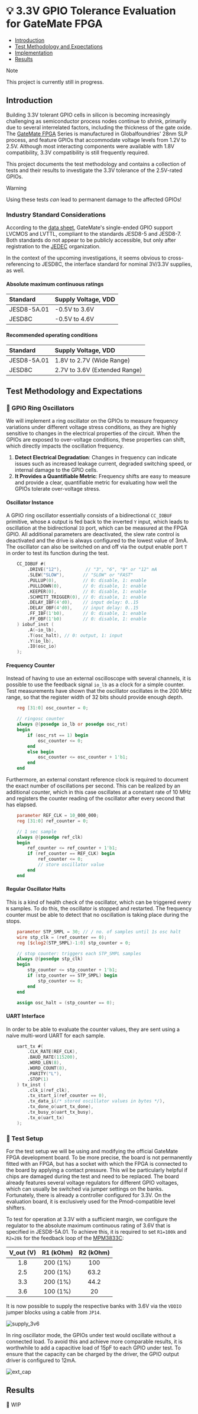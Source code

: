 # :bulb: 3.3V GPIO Tolerance Evaluation for GateMate FPGA

* [Introduction](#introduction)
* [Test Methodology and Expectations](#test-methodology-and-expectations)
* [Implementation](#implementation)
* [Results](#results)

> [!NOTE]
> This project is currently still in progress.

## Introduction

Building 3.3V tolerant GPIO cells in silicon is becoming increasingly challenging as semiconductor process nodes continue to shrink, primarily due to several interrelated factors, including the thickness of the gate oxide. The [GateMate FPGA](https://colognechip.com/programmable-logic/gatemate/) Series is manufactured in Globalfoundries' 28nm SLP process, and feature GPIOs that accommodate voltage levels from 1.2V to 2.5V. Although most interacting components were available with 1.8V compatibility, 3.3V compatibility is still frequently required.

This project documents the test methodology and contains a collection of tests and their results to investigate the 3.3V tolerance of the 2.5V-rated GPIOs.

> [!WARNING]
> Using these tests _can_ lead to permanent damage to the affected GPIOs!

### Industry Standard Considerations

According to the [data sheet](https://colognechip.com/docs/ds1001-gatemate1-datasheet-latest.pdf), GateMate's single-ended GPIO support LVCMOS and LVTTL, compliant to the standards JESD8-5 and JESD8-7. Both standards do not appear to be publicly accessible, but only after registration to the [JEDEC](https://www.jedec.org/) organization.

In the context of the upcoming investigations, it seems obvious to cross-referencing to JESD8C, the interface standard for nominal 3V/3.3V supplies, as well.

#### Absolute maximum continuous ratings

| Standard    | Supply Voltage, VDD |
| :---------- | :------------------ |
| JESD8-5A.01 | -0.5V to 3.6V       |
| JESD8C      | -0.5V to 4.6V       |

#### Recommended operating conditions

| Standard    | Supply Voltage, VDD           |
| :---------- | :---------------------------- |
| JESD8-5A.01 | 1.8V to 2.7V (Wide Range)     |
| JESD8C      | 2.7V to 3.6V (Extended Range) |

## Test Methodology and Expectations

### :repeat: GPIO Ring Oscillators

We will implement a ring oscillator on the GPIOs to measure frequency variations under different voltage stress conditions, as they are highly sensitive to changes in the electrical properties of the circuit. When the GPIOs are exposed to over-voltage conditions, these properties can shift, which directly impacts the oscillation frequency.

1. **Detect Electrical Degradation**: Changes in frequency can indicate issues such as increased leakage current, degraded switching speed, or internal damage to the GPIO cells.
2. **It Provides a Quantifiable Metric**: Frequency shifts are easy to measure and provide a clear, quantifiable metric for evaluating how well the GPIOs tolerate over-voltage stress.

#### Oscillator Instance

A GPIO ring oscillator essentially consists of a bidirectional `CC_IOBUF` primitive, whose `A` output is fed back to the inverted `Y` input, which leads to oscillation at the bidirectional `IO` port, which can be measured at the FPGA GPIO. All additional parameters are deactivated, the slew rate control is deactivated and the drive is always configured to the lowest value of 3mA. The oscillator can also be switched on and off via the output enable port `T` in order to test its function during the test.

```verilog
    CC_IOBUF #(
        .DRIVE("12"),         // "3", "6", "9" or "12" mA
        .SLEW("SLOW"),       // "SLOW" or "FAST"
        .PULLUP(0),          // 0: disable, 1: enable
        .PULLDOWN(0),        // 0: disable, 1: enable
        .KEEPER(0),          // 0: disable, 1: enable
        .SCHMITT_TRIGGER(0), // 0: disable, 1: enable
        .DELAY_IBF(4'd0),    // input delay: 0..15
        .DELAY_OBF(4'd0),    // input delay: 0..15
        .FF_IBF(1'b0),       // 0: disable, 1: enable
        .FF_OBF(1'b0)        // 0: disable, 1: enable
    ) iobuf_inst (
        .A(~io_lb),
        .T(osc_halt), // 0: output, 1: input
        .Y(io_lb),
        .IO(osc_io)
    );
```

#### Frequency Counter

Instead of having to use an external oscilloscope with several channels, it is possible to use the feedback signal `io_lb` as a clock for a simple counter. Test measurements have shown that the oscillator oscillates in the 200 MHz range, so that the register width of 32 bits should provide enough depth.

```verilog
    reg [31:0] osc_counter = 0;

    // ringosc counter
    always @(posedge io_lb or posedge osc_rst)
    begin
        if (osc_rst == 1) begin
            osc_counter <= 0;
        end
        else begin
            osc_counter <= osc_counter + 1'b1;
        end
    end
```

Furthermore, an external constant reference clock is required to document the exact number of oscillations per second. This can be realized by an additional counter, which in this case oscillates at a constant rate of 10 MHz and registers the counter reading of the oscillator after every second that has elapsed.

```verilog
    parameter REF_CLK = 10_000_000;
    reg [31:0] ref_counter = 0;

    // 1 sec sample
    always @(posedge ref_clk)
    begin
        ref_counter <= ref_counter + 1'b1;
        if (ref_counter == REF_CLK) begin
            ref_counter <= 0;
            // store oscillator value
        end
    end
```

#### Regular Oscillator Halts

This is a kind of health check of the oscillator, which can be triggered every `N` samples. To do this, the oscillator is stopped and restarted. The frequency counter must be able to detect that no oscillation is taking place during the stops.

```verilog
    parameter STP_SMPL = 30; // / no. of samples until 1s osc halt
    wire stp_clk = (ref_counter == 0);
    reg [$clog2(STP_SMPL)-1:0] stp_counter = 0;

    // stop counter: triggers each STP_SMPL samples
    always @(posedge stp_clk)
    begin
        stp_counter <= stp_counter + 1'b1;
        if (stp_counter == STP_SMPL) begin
            stp_counter <= 0;
        end
    end

    assign osc_halt = (stp_counter == 0);
```

#### UART Interface

In order to be able to evaluate the counter values, they are sent using a naive multi-word UART for each sample.

```verilog
    uart_tx #(
        .CLK_RATE(REF_CLK),
        .BAUD_RATE(115200),
        .WORD_LEN(8),
        .WORD_COUNT(8),
        .PARITY("L"),
        .STOP(1)
    ) tx_inst (
        .clk_i(ref_clk),
        .tx_start_i(ref_counter == 0),
        .tx_data_i(/* stored oscillator values in bytes */),
        .tx_done_o(uart_tx_done),
        .tx_busy_o(uart_tx_busy),
        .tx_o(uart_tx)
    );
```

### :wrench: Test Setup

For the test setup we will be using and modifying the official GateMate FPGA development board. To be more precise, the board is not permanently fitted with an FPGA, but has a socket with which the FPGA is connected to the board by applying  a contact pressure. This wil be particularly helpful if chips are damaged during the test and need to be replaced. The board already features several voltage regulators for different GPIO voltages, which can usually be switched via jumper settings on the banks. Fortunately, there is already a controller configured for 3.3V. On the evaluation board, it is exclusively used for the Pmod-compatible level shifters.

To test for operation at 3.3V with a sufficient margin, we configure the regulator to the absolute maximum continuous rating of 3.6V that is specified in JESD8-5A.01. To achieve this, it is required to set `R1=100k` and `R2=20k` for the feedback loop of the [MPM3833C](https://www.monolithicpower.com/en/mpm3833c.html):


| V_out (V) | R1 (kOhm) | R2 (kOhm) |
| :-------: | :-------: | :-------: |
|       1.8 |  200 (1%) |       100 |
|       2.5 |  200 (1%) |      63.2 |
|       3.3 |  200 (1%) |      44.2 |
|       3.6 |  100 (1%) |        20 |

It is now possible to supply the respective banks with 3.6V via the `VDDIO` jumper blocks using a cable from `JP14`.

![supply_3v6](doc/supply_3v6.jpg)

In ring oscillator mode, the GPIOs under test would oscillate without a connected load. To avoid this and achieve more comparable results, it is worthwhile to add a capacitive load of 15pF to each GPIO under test. To ensure that the capacity can be charged by the driver, the GPIO output driver is configured to 12mA.

![ext_cap](doc/ext_cap.png)

## Results

:construction: WIP

### 

